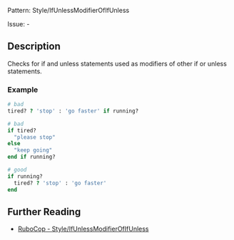 Pattern: Style/IfUnlessModifierOfIfUnless

Issue: -

## Description

Checks for if and unless statements used as modifiers of other if or
unless statements.

### Example

```ruby
# bad
tired? ? 'stop' : 'go faster' if running?

# bad
if tired?
  "please stop"
else
  "keep going"
end if running?

# good
if running?
  tired? ? 'stop' : 'go faster'
end
```

## Further Reading

* [RuboCop - Style/IfUnlessModifierOfIfUnless](https://rubocop.readthedocs.io/en/latest/cops_style/#styleifunlessmodifierofifunless)
